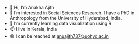 - 👋 Hi, I’m Anakha Ajith
- 👀 I’m interested in Social Sciences Research. I have a PhD in Anthropology from the University of Hyderabad, India.
- 🌱 I’m currently learning data visualization using R
- 📫 I live in Kerala, India
- 😄 I can be reached at anuajith737@uohyd.ac.in

<!---
anuajith737/anuajith737 is a ✨ special ✨ repository because its `README.md` (this file) appears on your GitHub profile.
You can click the Preview link to take a look at your changes.
--->
